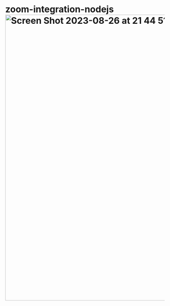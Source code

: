 # zoom-integration-nodejs<img width="903" alt="Screen Shot 2023-08-26 at 21 44 51" src="https://github.com/merlovelace/zoom-integration-nodejs/assets/104626041/b63f4321-d594-4537-914c-102a3faf4042">
